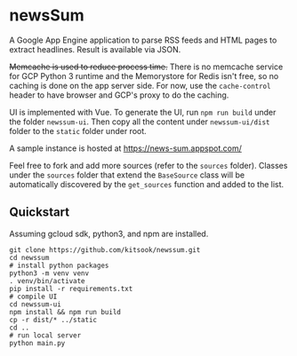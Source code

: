 # newsSum

A Google App Engine application to parse RSS feeds and HTML pages to extract headlines.  Result is available via JSON.

~~Memcache is used to reduce process time.~~ There is no memcache service for GCP Python 3 runtime and the Memorystore for Redis isn't free, so no caching is done on the app server side. For now, use the `cache-control` header to have browser and GCP's proxy to do the caching.

UI is implemented with Vue. To generate the UI, run `npm run build` under the folder `newssum-ui`. Then copy all the content under `newssum-ui/dist` folder to the `static` folder under root.

A sample instance is hosted at https://news-sum.appspot.com/

Feel free to fork and add more sources (refer to the `sources` folder). Classes under the `sources` folder that extend the `BaseSource` class will be automatically discovered by the `get_sources` function and added to the list.

## Quickstart
Assuming gcloud sdk, python3, and npm are installed.
```
git clone https://github.com/kitsook/newssum.git
cd newssum
# install python packages
python3 -m venv venv
. venv/bin/activate
pip install -r requirements.txt
# compile UI
cd newssum-ui
npm install && npm run build
cp -r dist/* ../static
cd ..
# run local server
python main.py
```
